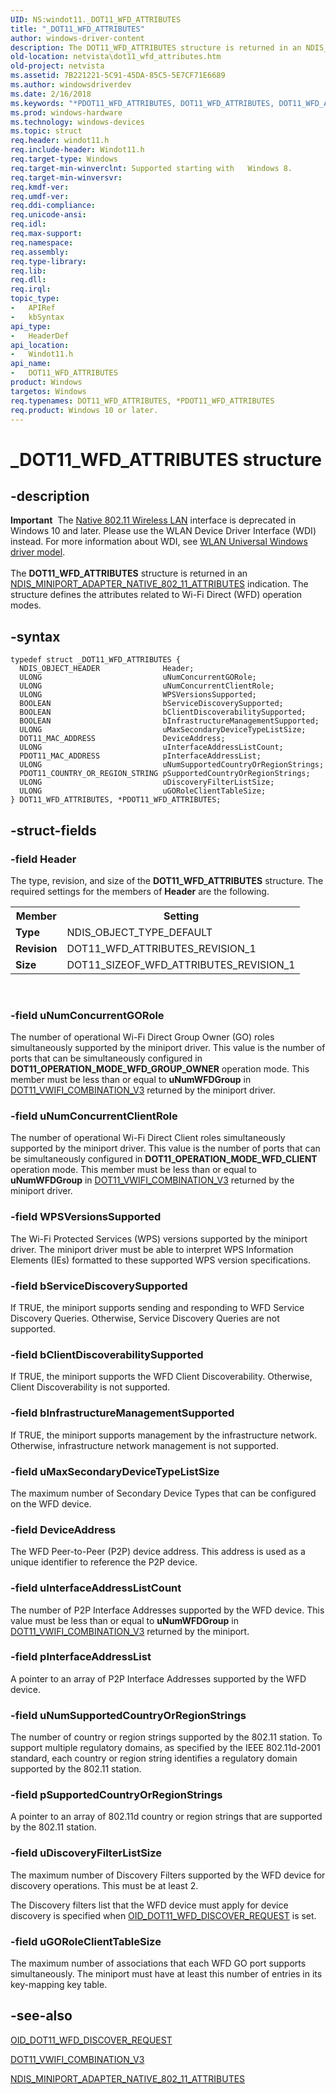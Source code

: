 ```yaml
---
UID: NS:windot11._DOT11_WFD_ATTRIBUTES
title: "_DOT11_WFD_ATTRIBUTES"
author: windows-driver-content
description: The DOT11_WFD_ATTRIBUTES structure is returned in an NDIS_MINIPORT_ADAPTER_NATIVE_802_11_ATTRIBUTES indication. The structure defines the attributes related to Wi-Fi Direct (WFD) operation modes.
old-location: netvista\dot11_wfd_attributes.htm
old-project: netvista
ms.assetid: 7B221221-5C91-45DA-85C5-5E7CF71E6689
ms.author: windowsdriverdev
ms.date: 2/16/2018
ms.keywords: "*PDOT11_WFD_ATTRIBUTES, DOT11_WFD_ATTRIBUTES, DOT11_WFD_ATTRIBUTES structure [Network Drivers Starting with Windows Vista], PDOT11_WFD_ATTRIBUTES, PDOT11_WFD_ATTRIBUTES structure pointer [Network Drivers Starting with Windows Vista], _DOT11_WFD_ATTRIBUTES, netvista.dot11_wfd_attributes, windot11/DOT11_WFD_ATTRIBUTES, windot11/PDOT11_WFD_ATTRIBUTES"
ms.prod: windows-hardware
ms.technology: windows-devices
ms.topic: struct
req.header: windot11.h
req.include-header: Windot11.h
req.target-type: Windows
req.target-min-winverclnt: Supported starting with   Windows 8.
req.target-min-winversvr: 
req.kmdf-ver: 
req.umdf-ver: 
req.ddi-compliance: 
req.unicode-ansi: 
req.idl: 
req.max-support: 
req.namespace: 
req.assembly: 
req.type-library: 
req.lib: 
req.dll: 
req.irql: 
topic_type:
-	APIRef
-	kbSyntax
api_type:
-	HeaderDef
api_location:
-	Windot11.h
api_name:
-	DOT11_WFD_ATTRIBUTES
product: Windows
targetos: Windows
req.typenames: DOT11_WFD_ATTRIBUTES, *PDOT11_WFD_ATTRIBUTES
req.product: Windows 10 or later.
---
```


# _DOT11_WFD_ATTRIBUTES structure


## -description


<div class="alert"><b>Important</b>  The <a href="https://msdn.microsoft.com/library/windows/hardware/ff560689">Native 802.11 Wireless LAN</a> interface is deprecated in Windows 10 and later. Please use the WLAN Device Driver Interface (WDI) instead. For more information about WDI, see <a href="https://msdn.microsoft.com/6EF92E34-7BC9-465E-B05D-2BCB29165A18">WLAN Universal Windows driver model</a>.</div><div> </div>The <b>DOT11_WFD_ATTRIBUTES</b> structure is returned in an <a href="https://msdn.microsoft.com/library/windows/hardware/ff565926">NDIS_MINIPORT_ADAPTER_NATIVE_802_11_ATTRIBUTES</a> indication. The structure defines the  attributes related to Wi-Fi Direct (WFD) operation modes.


## -syntax


````
typedef struct _DOT11_WFD_ATTRIBUTES {
  NDIS_OBJECT_HEADER              Header;
  ULONG                           uNumConcurrentGORole;
  ULONG                           uNumConcurrentClientRole;
  ULONG                           WPSVersionsSupported;
  BOOLEAN                         bServiceDiscoverySupported;
  BOOLEAN                         bClientDiscoverabilitySupported;
  BOOLEAN                         bInfrastructureManagementSupported;
  ULONG                           uMaxSecondaryDeviceTypeListSize;
  DOT11_MAC_ADDRESS               DeviceAddress;
  ULONG                           uInterfaceAddressListCount;
  PDOT11_MAC_ADDRESS              pInterfaceAddressList;
  ULONG                           uNumSupportedCountryOrRegionStrings;
  PDOT11_COUNTRY_OR_REGION_STRING pSupportedCountryOrRegionStrings;
  ULONG                           uDiscoveryFilterListSize;
  ULONG                           uGORoleClientTableSize;
} DOT11_WFD_ATTRIBUTES, *PDOT11_WFD_ATTRIBUTES;
````


## -struct-fields




### -field Header

The type, revision, and size of the <b>DOT11_WFD_ATTRIBUTES</b> structure. The required settings for the members of <b>Header</b> are the following.

<table>
<tr>
<th>Member</th>
<th>Setting</th>
</tr>
<tr>
<td><b>Type</b></td>
<td>NDIS_OBJECT_TYPE_DEFAULT</td>
</tr>
<tr>
<td><b>Revision</b></td>
<td>DOT11_WFD_ATTRIBUTES_REVISION_1</td>
</tr>
<tr>
<td><b>Size</b></td>
<td>DOT11_SIZEOF_WFD_ATTRIBUTES_REVISION_1</td>
</tr>
</table>
 


### -field uNumConcurrentGORole

The number of operational Wi-Fi Direct Group Owner (GO) roles simultaneously supported by the miniport driver. This value is the number of ports that can be simultaneously configured in <b>DOT11_OPERATION_MODE_WFD_GROUP_OWNER</b> operation mode. This member must be less than or equal to  <b>uNumWFDGroup</b> in  <a href="..\windot11\ns-windot11-_dot11_vwifi_combination_v3.md">DOT11_VWIFI_COMBINATION_V3</a> returned by the miniport driver.


### -field uNumConcurrentClientRole

The number of operational Wi-Fi Direct Client roles simultaneously supported by the miniport driver. This value is the number of ports that can be simultaneously configured in <b>DOT11_OPERATION_MODE_WFD_CLIENT</b> operation mode. This member must be less than or equal to <b> uNumWFDGroup</b> in  <a href="..\windot11\ns-windot11-_dot11_vwifi_combination_v3.md">DOT11_VWIFI_COMBINATION_V3</a> returned by the miniport driver.


### -field WPSVersionsSupported

The Wi-Fi Protected Services (WPS) versions supported by the miniport driver. The miniport driver must be able to interpret WPS Information Elements (IEs) formatted to these supported WPS version specifications.


### -field bServiceDiscoverySupported

If TRUE, the miniport supports sending and responding to WFD Service Discovery Queries. Otherwise, Service Discovery Queries are not supported. 


### -field bClientDiscoverabilitySupported

If TRUE, the miniport supports the WFD Client Discoverability. Otherwise, Client Discoverability is not supported.


### -field bInfrastructureManagementSupported

If TRUE, the miniport supports management by the infrastructure network. Otherwise, infrastructure network management is not supported.


### -field uMaxSecondaryDeviceTypeListSize

The maximum number of Secondary Device Types that can be configured on the WFD device.


### -field DeviceAddress

The WFD Peer-to-Peer  (P2P) device address. This address is used as a unique identifier to reference the P2P device.


### -field uInterfaceAddressListCount

The number of P2P Interface Addresses supported by the WFD device. This value must be less than or equal to <b>uNumWFDGroup</b> in <a href="..\windot11\ns-windot11-_dot11_vwifi_combination_v3.md">DOT11_VWIFI_COMBINATION_V3</a> returned by the miniport.


### -field pInterfaceAddressList

A pointer to an array of P2P Interface Addresses supported by the WFD device.


### -field uNumSupportedCountryOrRegionStrings

The number of country or region strings supported by the 802.11 station. To support multiple regulatory domains, as specified by the IEEE 802.11d-2001 standard, each country or region string identifies a regulatory domain supported by the 802.11 station.


### -field pSupportedCountryOrRegionStrings

A pointer to an array of 802.11d country or region strings that are supported by the 802.11 station.


### -field uDiscoveryFilterListSize

The maximum number of  Discovery Filters supported by the WFD device for discovery operations. This must be at least 2.

The Discovery filters list that the WFD device must apply for device discovery is specified when <a href="https://msdn.microsoft.com/library/windows/hardware/hh451795">OID_DOT11_WFD_DISCOVER_REQUEST</a> is set.


### -field uGORoleClientTableSize

The maximum number of associations that each WFD GO port supports simultaneously. The miniport must have at least this number of entries in its key-mapping key table.


## -see-also

<a href="https://msdn.microsoft.com/library/windows/hardware/hh451795">OID_DOT11_WFD_DISCOVER_REQUEST</a>



<a href="..\windot11\ns-windot11-_dot11_vwifi_combination_v3.md">DOT11_VWIFI_COMBINATION_V3</a>



<a href="https://msdn.microsoft.com/library/windows/hardware/ff565926">NDIS_MINIPORT_ADAPTER_NATIVE_802_11_ATTRIBUTES</a>



 

 


